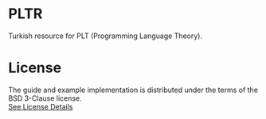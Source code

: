 # PLTR

Turkish resource for PLT (Programming Language Theory).

# License
The guide and example implementation is distributed under the terms of the BSD 3-Clause license. <br>
[See License Details](./LICENSE)
